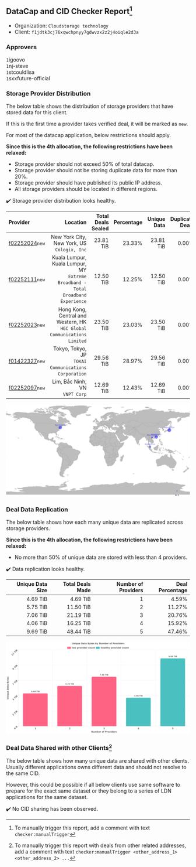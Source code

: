 ## DataCap and CID Checker Report[^1]
 - Organization: `Cloudstorage technology`
 - Client: `f1jdtk3cj76xqwchpnyy7gdwvzx2z2j4oiqle2d3a`
### Approvers
`1`igoovo<br/>`1`nj-steve<br/>`1`stcouldlisa<br/>`1`sxxfuture-official

### Storage Provider Distribution
The below table shows the distribution of storage providers that have stored data for this client.

If this is the first time a provider takes verified deal, it will be marked as `new`.

For most of the datacap application, below restrictions should apply.

**Since this is the 4th allocation, the following restrictions have been relaxed:**
 - Storage provider should not exceed 50% of total datacap.
 - Storage provider should not be storing duplicate data for more than 20%.
 - Storage provider should have published its public IP address.
 - All storage providers should be located in different regions.

✔️ Storage provider distribution looks healthy.

| Provider                                                    |                                                                            Location | Total Deals Sealed | Percentage | Unique Data | Duplicate Deals |
| :---------------------------------------------------------- | ----------------------------------------------------------------------------------: | -----------------: | ---------: | ----------: | --------------: |
| [f02252024](https://filfox.info/en/address/f02252024)`new`  |                                      New York City, New York, US<br/>`Cologix, Inc` |          23.81 TiB |     23.33% |   23.81 TiB |           0.00% |
| [f02252111](https://filfox.info/en/address/f02252111)`new`  | Kuala Lumpur, Kuala Lumpur, MY<br/>`Extreme Broadband - Total Broadband Experience` |          12.50 TiB |     12.25% |   12.50 TiB |           0.00% |
| [f02252023](https://filfox.info/en/address/f02252023)`new`  |          Hong Kong, Central and Western, HK<br/>`HGC Global Communications Limited` |          23.50 TiB |     23.03% |   23.50 TiB |           0.00% |
| [f01422327](https://filfox.info/en/address/f01422327)`new`  |                             Tokyo, Tokyo, JP<br/>`TOKAI Communications Corporation` |          29.56 TiB |     28.97% |   29.56 TiB |           0.00% |
| [f02252097](https://filfox.info/en/address/f02252097)`new`  |                                                   Lim, Bắc Ninh, VN<br/>`VNPT Corp` |          12.69 TiB |     12.43% |   12.69 TiB |           0.00% |

<img src="https://raw.githubusercontent.com/data-preservation-programs/filplus-checker-assets/main/filecoin-project/filecoin-plus-large-datasets/issues/2019/1689761355469.png"/>

### Deal Data Replication
The below table shows how each many unique data are replicated across storage providers.


**Since this is the 4th allocation, the following restrictions have been relaxed:**
- No more than 50% of unique data are stored with less than 4 providers.

✔️ Data replication looks healthy.

| Unique Data Size | Total Deals Made | Number of Providers | Deal Percentage |
| ---------------: | ---------------: | ------------------: | --------------: |
|         4.69 TiB |         4.69 TiB |                   1 |           4.59% |
|         5.75 TiB |        11.50 TiB |                   2 |          11.27% |
|         7.06 TiB |        21.19 TiB |                   3 |          20.76% |
|         4.06 TiB |        16.25 TiB |                   4 |          15.92% |
|         9.69 TiB |        48.44 TiB |                   5 |          47.46% |

<img src="https://raw.githubusercontent.com/data-preservation-programs/filplus-checker-assets/main/filecoin-project/filecoin-plus-large-datasets/issues/2019/1689761356318.png"/>

### Deal Data Shared with other Clients[^3]
The below table shows how many unique data are shared with other clients.
Usually different applications owns different data and should not resolve to the same CID.

However, this could be possible if all below clients use same software to prepare for the exact same dataset or they belong to a series of LDN applications for the same dataset.

✔️ No CID sharing has been observed.

[^1]: To manually trigger this report, add a comment with text `checker:manualTrigger`

[^2]: Deals from those addresses are combined into this report as they are specified with `checker:manualTrigger`

[^3]: To manually trigger this report with deals from other related addresses, add a comment with text `checker:manualTrigger <other_address_1> <other_address_2> ...`
